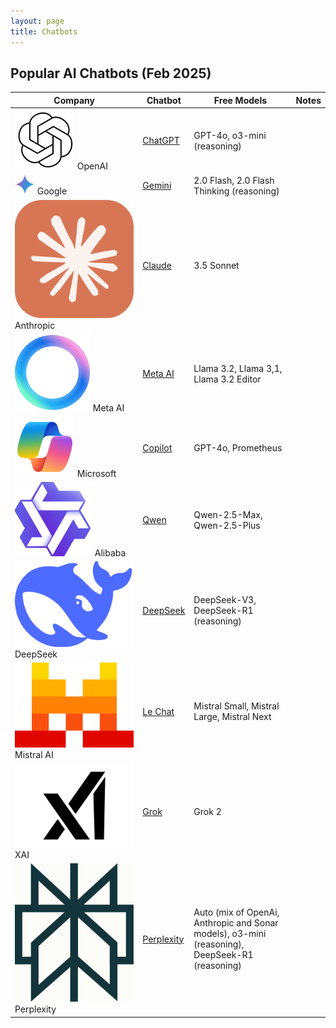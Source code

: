 ```yaml
---
layout: page
title: Chatbots
---
```


<style>
    .post tr td:first-of-type { display: flex; align-items: center; }
    .post tr td:first-of-type img { width: 1.4em; height: unset; margin-right: .5em;}
</style>

## Popular AI Chatbots (Feb 2025)

| Company | Chatbot | Free Models | Notes |
| ------- | ------- | ----------- | ----- |
| ![](/static/images/logos/openai.svg) OpenAI | <a href="https://chatgpt.com" target="_blank">ChatGPT</a> | GPT-4o, o3-mini (reasoning) | |
| ![](/static/images/logos/gemini.svg) Google | <a href="https://claude.ai" target="_blank">Gemini</a> | 2.0 Flash, 2.0 Flash Thinking (reasoning) | |
| ![](/static/images/logos/claude.svg) Anthropic | <a href="" target="_blank">Claude</a> | 3.5 Sonnet | |
| ![](/static/images/logos/meta-ai.png) Meta AI | <a href="https://www.meta.ai" target="_blank">Meta AI</a> | Llama 3.2, Llama 3,1, Llama 3.2 Editor | |
| ![](/static/images/logos/copilot.svg) Microsoft | <a href="https://copilot.microsoft.com" target="_blank">Copilot</a> | GPT-4o, Prometheus | |
| ![](/static/images/logos/qwen.png) Alibaba | <a href="https://chat.qwenlm.ai" target="_blank">Qwen</a> | Qwen-2.5-Max, Qwen-2.5-Plus | |
| ![](/static/images/logos/deepseek.png) DeepSeek | <a href="https://chat.deepseek.com" target="_blank">DeepSeek</a> | DeepSeek-V3, DeepSeek-R1 (reasoning) | |
| ![](/static/images/logos/mistral.svg) Mistral AI | <a href="https://chat.mistral.ai/chat" target="_blank">Le Chat</a> | Mistral Small, Mistral Large, Mistral Next | |
| ![](/static/images/logos/xai.svg) XAI | <a href="https://grok.com" target="_blank">Grok</a> | Grok 2 | |
| ![](/static/images/logos/perplexity.png) Perplexity | <a href="https://www.perplexity.ai" target="_blank">Perplexity</a> | Auto (mix of OpenAi, Anthropic and Sonar models), o3-mini (reasoning), DeepSeek-R1 (reasoning) | |